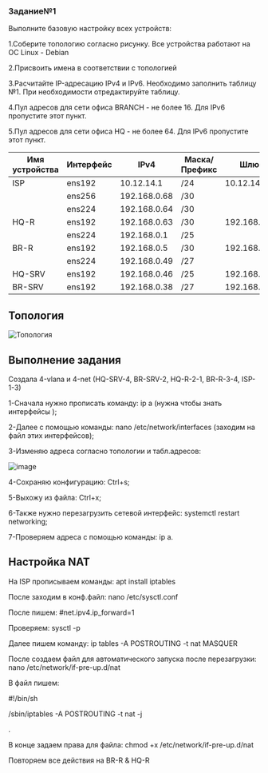 ### Задание№1

Выполните базовую настройку всех устройств:

1.Соберите топологию согласно рисунку. Все устройства работают на OC Linux - Debian 

2.Присвоить имена в соответствии с топологией

3.Расчитайте IP-адресацию IPv4 и IPv6. Необходимо заполнить таблицу №1. При необходимости отредактируйте таблицу.

4.Пул адресов для сети офиса BRANCH - не более 16. Для IPv6 пропустите этот пункт.

5.Пул адресов для сети офиса HQ - не более 64. Для IPv6 пропустите этот пункт.

|Имя устройства| Интерфейс | IPv4        | Маска/ Префикс|  Шлюз       |
|--------------|-----------|-------------|---------------|-------------|
| ISP          | ens192    |10.12.14.1   | /24           |10.12.14.254 |
|              | ens256    |192.168.0.68 | /30           |             |
|              | ens224    |192.168.0.64 | /30           |             |
| HQ-R         | ens192    |192.168.0.63 | /30           |192.168.0.62 |
|              | ens224    |192.168.0.1  | /25           |             |
| BR-R         | ens192    |192.168.0.5  | /30           |192.168.0.64 |
|              | ens224    |192.168.0.49 | /27           |             |
| HQ-SRV       | ens192    |192.168.0.46 | /25           |192.168.0.1  |
| BR-SRV       | ens192    |192.168.0.38 | /27           |192.168.0.49 |

## Топология

![Топология](https://github.com/Julia666666666666666666/demo2024/assets/148867585/7f095d4d-d449-452e-b0cb-788244b164d0)

Выполнение задания 
--------------------------------------------------------------------------
Создала 4-vlana и 4-net (HQ-SRV-4, BR-SRV-2, HQ-R-2-1,  BR-R-3-4, ISP-1-3)

1-Сначала нужно прописать команду: ip a (нужна чтобы знать интерфейсы );

2-Далее с помощью команды: nano /etc/network/interfaces (заходим на файл этих интерфейсов);

3-Изменяю адреса согласно топологии и табл.адресов:

![image](https://github.com/Julia666666666666666666/demo2024/assets/148867585/2e42dc5c-c44a-465f-af01-a147c5010d56)


4-Сохраняю конфигурацию: Ctrl+s;

5-Выхожу из файла: Ctrl+x;

6-Также нужно перезагрузить сетевой интерфейс: systemctl restart networking;

7-Проверяем адреса с помощью команды: ip a.

## Настройка NAT

На ISP прописываем команды: apt install iptables

После заходим в конф.файл: nano /etc/sysctl.conf

После пишем: #net.ipv4.ip_forward=1

Проверяем: sysctl -p

Далее пишем команду: ip tables -A POSTROUTING -t nat MASQUER

После создаем файл для автоматического запуска после перезагрузки: nano /etc/network/if-pre-up.d/nat

В файл пишем:

#!/bin/sh

/sbin/iptables -A POSTROUTING -t nat -j

.

В конце задаем права для файла: chmod +x /etc/network/if-pre-up.d/nat

Повторяем все действия на BR-R & HQ-R






